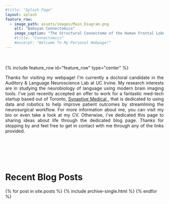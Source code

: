 ```yaml
---
#title: "Splash Page"
layout: splash
feature_row:
  - image_path: assets/images/Main_Diagram.png
    alt: "Baboyan Connectomics"
    image_caption: "The Structural Connectome of the Human Frontal Lobe. <br> (Data Courtesy of the [Aphasia Lab](https://web.asph.sc.edu/aphasia/))"
    #title: "Connectomics"
    #excerpt: "Welcome To My Personal Webpage!"
---
```

<br>
<br>
{% include feature_row id="feature_row" type="center" %}

<!-- <style> .indented { padding-left: 35pt; padding-right: 35pt; } </style> -->
<div style="text-align:justify">
<!-- <div class="indented"> -->
<p>
Thanks for visiting my webpage! I'm currently a doctoral candidate in the Auditory & Language Neuroscience Lab at UC Irvine. My research interests are in studying the neurobiology of language using modern brain imaging tools. I've just recently accepted an offer to work for a fantastic med-tech startup based out of Toronto, <a href="https://www.synaptivemedical.com/" target="_blank"> Synaptive Medical </a>, that is dedicated to using data and robotics to help improve patient outcomes by streamlining the neurosurgical workflow. For more information about me, you can visit my bio or even take a look at my CV. Otherwise, i've dedicated this page to sharing ideas about life through the dedicated blog page. Thanks for stopping by and feel free to get in contact with me through any of the links provided.
</p>
</div>

<br>
<br>
<br>
<br>

<div style="text-align:left">
<H1> Recent Blog Posts </H1>

<!-- {% include feature_row id="Blog_intro" type="center" %} -->

{% for post in site.posts %}
    {% include archive-single.html %}
{% endfor %}

</div>
